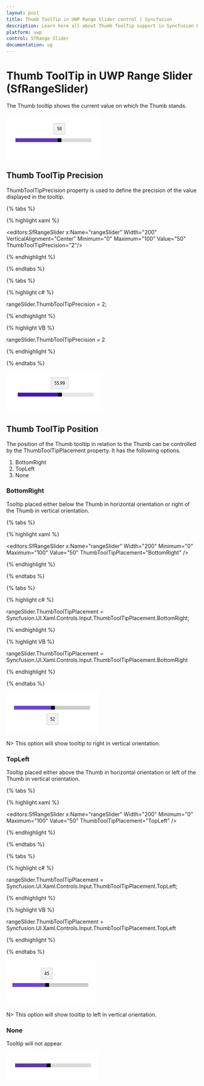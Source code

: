 ```yaml
---
layout: post
title: Thumb ToolTip in UWP Range Slider control | Syncfusion
description: Learn here all about Thumb ToolTip support in Syncfusion UWP Range Slider (SfRangeSlider) control and more.
platform: uwp
control: SfRange Slider 
documentation: ug
---
```


# Thumb ToolTip in UWP Range Slider (SfRangeSlider)

The Thumb tooltip shows the current value on which the Thumb stands. 

![RangeSlider Thumb ToolTip view](Thumb-ToolTip_images/Thumb-ToolTip_img1.jpg)

## Thumb ToolTip Precision  

ThumbToolTipPrecision property is used to define the precision of the value displayed in the tooltip.  

{% tabs %}

{% highlight xaml %}

<editors:SfRangeSlider x:Name="rangeSlider" Width="200" VerticalAlignment="Center" Minimum="0" Maximum="100" Value="50" ThumbToolTipPrecision="2"/>

{% endhighlight %}

{% endtabs %}

{% tabs %}

{% highlight c# %}

   rangeSlider.ThumbToolTipPrecision = 2;

{% endhighlight %}

{% highlight VB %}

   rangeSlider.ThumbToolTipPrecision = 2

{% endhighlight %}

{% endtabs %}

![RangeSlider ThumbToolTipPrecision view](Thumb-ToolTip_images/Thumb-ToolTip_img2.jpg)

## Thumb ToolTip Position 

The position of the Thumb tooltip in relation to the Thumb can be controlled by the ThumbToolTipPlacement property. It has the following options.  

1. BottomRight 
2. TopLeft 
3. None 

### BottomRight  

Tooltip placed either below the Thumb in horizontal orientation or right of the Thumb in vertical orientation. 

{% tabs %}

{% highlight xaml %}

<editors:SfRangeSlider x:Name="rangeSlider" Width="200" Minimum="0" Maximum="100" Value="50" ThumbToolTipPlacement="BottomRight" />

{% endhighlight %}

{% endtabs %}

{% tabs %}

{% highlight c# %}

   rangeSlider.ThumbToolTipPlacement = Syncfusion.UI.Xaml.Controls.Input.ThumbToolTipPlacement.BottomRight;

{% endhighlight %}

{% highlight VB %}

   rangeSlider.ThumbToolTipPlacement = Syncfusion.UI.Xaml.Controls.Input.ThumbToolTipPlacement.BottomRight

{% endhighlight %}

{% endtabs %}

![RangeSlider ThumbToolTipPlacement BottomRight view](Thumb-ToolTip_images/Thumb-ToolTip_img3.jpg)

N>  This option will show tooltip to right in vertical orientation.

### TopLeft 

Tooltip placed either above the Thumb in horizontal orientation or left of the Thumb in vertical orientation. 

{% tabs %}

{% highlight xaml %}

<editors:SfRangeSlider x:Name="rangeSlider" Width="200" Minimum="0" Maximum="100" Value="50" ThumbToolTipPlacement="TopLeft" />

{% endhighlight %}

{% endtabs %}

{% tabs %}

{% highlight c# %}

   rangeSlider.ThumbToolTipPlacement = Syncfusion.UI.Xaml.Controls.Input.ThumbToolTipPlacement.TopLeft;

{% endhighlight %}

{% highlight VB %}

   rangeSlider.ThumbToolTipPlacement = Syncfusion.UI.Xaml.Controls.Input.ThumbToolTipPlacement.TopLeft

{% endhighlight %}

{% endtabs %}

![RangeSlider ThumbToolTipPlacement TopLeft view](Thumb-ToolTip_images/Thumb-ToolTip_img5.jpg)

N>  This option will show tooltip to left in vertical orientation.

### None 

Tooltip will not appear. 

![RangeSlider Tooltip None view](Thumb-ToolTip_images/Thumb-ToolTip_img7.jpg)





